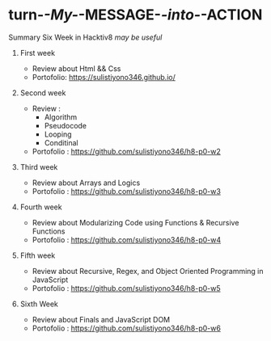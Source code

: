 # turn-_-My-_-MESSAGE-_-into-_-ACTION
Summary Six Week in Hacktiv8  *may be useful*

1. First week
   - Review about Html && Css
   - Portofolio:
   https://sulistiyono346.github.io/

2. Second week
   - Review :
      - Algorithm
      - Pseudocode
      - Looping
      - Conditinal
   - Portofolio :
     https://github.com/sulistiyono346/h8-p0-w2

3. Third week
   - Review about Arrays and Logics
   - Portofolio :
     https://github.com/sulistiyono346/h8-p0-w3

 4. Fourth week
    - Review about Modularizing Code using Functions & Recursive Functions
    - Portofolio :
      https://github.com/sulistiyono346/h8-p0-w4

 5. Fifth week
    - Review about Recursive, Regex, and Object Oriented Programming in JavaScript
    - Portofolio :
      https://github.com/sulistiyono346/h8-p0-w5

 6. Sixth Week
    - Review about Finals and JavaScript DOM
    - Portofolio :
      https://github.com/sulistiyono346/h8-p0-w6
